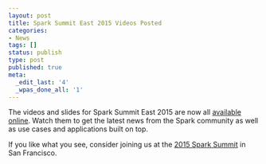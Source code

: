 ```yaml
---
layout: post
title: Spark Summit East 2015 Videos Posted
categories:
- News
tags: []
status: publish
type: post
published: true
meta:
  _edit_last: '4'
  _wpas_done_all: '1'
---
```


The videos and slides for Spark Summit East 2015 are now all <a href="http://spark-summit.org/east/2015">available online</a>. Watch them to get the latest news from the Spark community as well as use cases and applications built on top. 

If you like what you see, consider joining us at the <a href="http://spark-summit.org/2015/agenda">2015 Spark Summit</a> in San Francisco.
